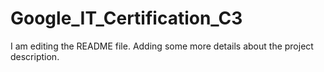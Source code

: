 # Google_IT_Certification_C3
I am editing the README file. Adding some more details about the project description.

